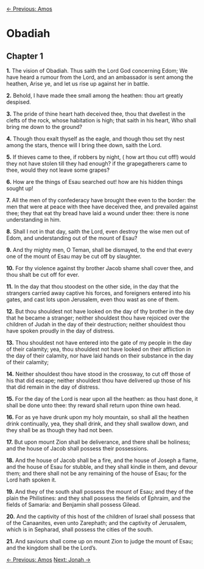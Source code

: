 [← Previous: Amos](./30_Amos.md)

# Obadiah <!-- Start Verse Index: 22511 -->

## Chapter 1

**1.** The vision of Obadiah. Thus saith the Lord God concerning Edom; We have heard a rumour from the Lord, and an ambassador is sent among the heathen, Arise ye, and let us rise up against her in battle. <!-- Index: 22511 -->

**2.** Behold, I have made thee small among the heathen: thou art greatly despised. <!-- Index: 22512 -->

**3.** The pride of thine heart hath deceived thee, thou that dwellest in the clefts of the rock, whose habitation is high; that saith in his heart, Who shall bring me down to the ground? <!-- Index: 22513 -->

**4.** Though thou exalt thyself as the eagle, and though thou set thy nest among the stars, thence will I bring thee down, saith the Lord. <!-- Index: 22514 -->

**5.** If thieves came to thee, if robbers by night, ( how art thou cut off!) would they not have stolen till they had enough? if the grapegatherers came to thee, would they not leave some grapes? <!-- Index: 22515 -->

**6.** How are the things of Esau searched out! how are his hidden things sought up! <!-- Index: 22516 -->

**7.** All the men of thy confederacy have brought thee even to the border: the men that were at peace with thee have deceived thee, and prevailed against thee; they that eat thy bread have laid a wound under thee: there is none understanding in him. <!-- Index: 22517 -->

**8.** Shall I not in that day, saith the Lord, even destroy the wise men out of Edom, and understanding out of the mount of Esau? <!-- Index: 22518 -->

**9.** And thy mighty men, O Teman, shall be dismayed, to the end that every one of the mount of Esau may be cut off by slaughter. <!-- Index: 22519 -->

**10.** For thy violence against thy brother Jacob shame shall cover thee, and thou shalt be cut off for ever. <!-- Index: 22520 -->

**11.** In the day that thou stoodest on the other side, in the day that the strangers carried away captive his forces, and foreigners entered into his gates, and cast lots upon Jerusalem, even thou wast as one of them. <!-- Index: 22521 -->

**12.** But thou shouldest not have looked on the day of thy brother in the day that he became a stranger; neither shouldest thou have rejoiced over the children of Judah in the day of their destruction; neither shouldest thou have spoken proudly in the day of distress. <!-- Index: 22522 -->

**13.** Thou shouldest not have entered into the gate of my people in the day of their calamity; yea, thou shouldest not have looked on their affliction in the day of their calamity, nor have laid hands on their substance in the day of their calamity; <!-- Index: 22523 -->

**14.** Neither shouldest thou have stood in the crossway, to cut off those of his that did escape; neither shouldest thou have delivered up those of his that did remain in the day of distress. <!-- Index: 22524 -->

**15.** For the day of the Lord is near upon all the heathen: as thou hast done, it shall be done unto thee: thy reward shall return upon thine own head. <!-- Index: 22525 -->

**16.** For as ye have drunk upon my holy mountain, so shall all the heathen drink continually, yea, they shall drink, and they shall swallow down, and they shall be as though they had not been. <!-- Index: 22526 -->

**17.** But upon mount Zion shall be deliverance, and there shall be holiness; and the house of Jacob shall possess their possessions. <!-- Index: 22527 -->

**18.** And the house of Jacob shall be a fire, and the house of Joseph a flame, and the house of Esau for stubble, and they shall kindle in them, and devour them; and there shall not be any remaining of the house of Esau; for the Lord hath spoken it. <!-- Index: 22528 -->

**19.** And they of the south shall possess the mount of Esau; and they of the plain the Philistines: and they shall possess the fields of Ephraim, and the fields of Samaria: and Benjamin shall possess Gilead. <!-- Index: 22529 -->

**20.** And the captivity of this host of the children of Israel shall possess that of the Canaanites, even unto Zarephath; and the captivity of Jerusalem, which is in Sepharad, shall possess the cities of the south. <!-- Index: 22530 -->

**21.** And saviours shall come up on mount Zion to judge the mount of Esau; and the kingdom shall be the Lord’s. <!-- Index: 22531 -->


[← Previous: Amos](./30_Amos.md)
[Next: Jonah →](./32_Jonah.md)
